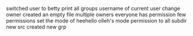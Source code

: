 switched user to betty
print all groups
username of current user
change owner
created an empty file
multiple owners
everyone has permission
few permissions
set the mode of heehello
olleh's mode
permission to all subdir
new src
created new grp
